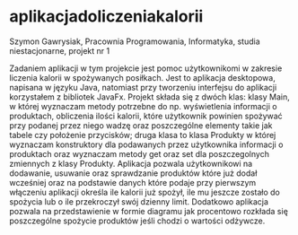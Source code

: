 # aplikacjadoliczeniakalorii

Szymon Gawrysiak, Pracownia Programowania, Informatyka, studia niestacjonarne, projekt nr 1


Zadaniem aplikacji w tym projekcie jest pomoc użytkownikomi w zakresie liczenia kalorii w spożywanych posiłkach. Jest to aplikacja desktopowa, napisana w języku Java, natomiast przy tworzeniu interfejsu do aplikacji korzystałem z bibliotek JavaFx. Projekt składa się z dwóch klas: klasy Main, w której wyznaczam metody potrzebne do np. wyświetlenia informacji o produktach, obliczenia ilości kalorii, które użytkownik powinien spożywać przy podanej przez niego wadzę oraz poszczególne elementy takie jak tabele czy położenie przycisków; druga klasa to klasa Produkty w której wyznaczam konstruktory dla podawanych przez użytkownika informacji o produktach oraz wyznaczam metody get oraz set dla poszczegolnych zmiennych z klasy Produkty. Aplikacja pozwala użytkownikowi na dodawanie, usuwanie oraz sprawdzanie produktów które już dodał wcześniej oraz na podstawie danych które podaje przy pierwszym włączeniu aplikacji określa ile kalorii już spożył, ile mu jeszcze zostało do spożycia lub o ile przekroczył swój dzienny limit. Dodatkowo aplikacja pozwala na przedstawienie w formie diagramu jak procentowo rozkłada się poszczególne spożycie produktów jeśli chodzi o wartości odżywcze.
